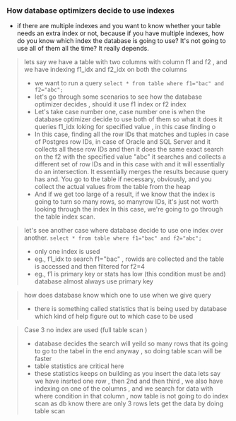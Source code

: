 ### How database optimizers decide to use indexes 
- if there are multiple indexes and you want to know whether your table needs an extra index or not, because if you have multiple indexes, how do you know which index the database is going to use? It's not going to use all of them all the time? It really depends.

> lets say we have a table with two columns with column f1 and f2 , and we have indexing f1_idx and f2_idx on both the columns
>- we want to run a query ``` select * from table where f1="bac" and f2="abc"; ```
>- let's go through some scenarios to see how the database optimizer decides , should it use f1 index or f2 index
>- Let's take case number one, case number one is when the database optimizer decide to use both of them so what it does it queries f1_idx loking for specified value , in this case finding o
>- In this case, finding all the row IDs that matches and tuples in case of Postgres row IDs, in case of Oracle and SQL Server and it collects all these row IDs and then it does the same exact search on the f2 with the specified value "abc" it searches and collects a different set of row IDs and in this case with and it will essentially do an intersection. It essentially merges the results because query has and. You go to the table if necessary, obviously, and you collect the actual values from the table from the heap
>- And if we get too large of a result, if we know that the index is going to turn so many rows, so manyrow IDs, it's just not worth looking through the index In this case, we're going to go through the table index scan.

> let's see another case where database decide to use one index over another. ``` select * from table where f1="bac" and f2="abc"; ```
>- only one index is used
>- eg., f1_idx to search f1="bac" , rowids are collected and the table is accessed and then filtered for f2=4
>- eg., f1 is primary key or stats has low (this condition must be and) database almost always use primary key

> how does database know which one to use when we give query
>- there is something called statistics that is being used by database which kind of help figure out to which case to be used

> Case 3 no index are used (full table scan )
> - database decides the search will yeild so many rows that its going to go to the tabel in the end anyway , so doing table scan will be faster
> - table statistics are critical here
> - these statistics keeps on building as you insert the data lets say we have insrted one row , then 2nd and then third , we also have indexing on one of the columns , and we search for data with where condition in that column , now table is not going to do index scan as db know there are only 3 rows lets get the data by doing table scan
